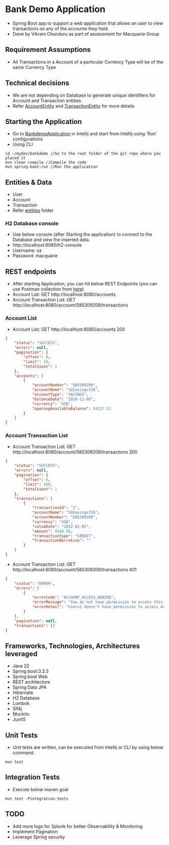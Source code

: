 # Bank Demo Application
- Spring Boot app to support a web application that allows an user to view transactions on any of the accounts they hold.
- Done by Vikram Chunduru as part of assessment for Macquarie Group
## Requirement Assumptions
- All Transactions in a Account of a particular Currency Type will be of the same Currency Type


## Technical decisions
- We are not depending on Database to generate unique identifiers for Account and Transaction entities
- Refer [AccountEntity](src/main/java/com/vikram/macquarie/bankdemo/database/entity/AccountEntity.java) and [TransactionEntity](src/main/java/com/vikram/macquarie/bankdemo/database/entity/TransactionEntity.java) for more details

## Starting the Application
- Go to [BankdemoApplication](src/main/java/com/vikram/macquarie/bankdemo/BankdemoApplication.java) in Intellij and start from Intellij using 'Run' configurations
- Using CLI
```
cd ~/mydev/bankdemo //Go to the root folder of the git repo where you placed it
mvn clean compile //Compile the code
mvn spring-boot:run //Run the application
```

## Entities & Data
- User
- Account
- Transaction
- Refer [entities](src/main/java/com/vikram/macquarie/bankdemo/database/entity) folder

### H2 Database console
- Use below console (after Starting the application) to connect to the Database and view the inserted data.
- http://localhost:8080/h2-console
- Username: sa
- Password: macquarie

## REST endpoints
- After starting Application, you can hit below REST Endpoints (you can use Postman collection from [here](./API_Testing.postman_collection.json))
- Account List: GET http://localhost:8080/accounts
- Account Transaction List: GET http://localhost:8080/account/585309209/transactions

### Account List
- Account List: GET http://localhost:8080/accounts 200
```json
{
    "status": "SUCCESS",
    "errors": null,
    "pagination": {
        "offset": 0,
        "limit": 10,
        "totalCount": 1
    },
    "accounts": [
        {
            "accountNumber": "585309209",
            "accountName": "SGSavings726",
            "accountType": "SAVINGS",
            "balanceDate": "2018-11-08",
            "currency": "SGD",
            "openingAvailableBalance": 84327.51
        }
    ]
}
```
### Account Transaction List
- Account Transaction List: GET http://localhost:8080/account/585309209/transactions 200
```json
{
    "status": "SUCCESS",
    "errors": null,
    "pagination": {
        "offset": 0,
        "limit": 100,
        "totalCount": 1
    },
    "transactions": [
        {
            "transactionId": "1",
            "accountName": "SGSavings726",
            "accountNumber": "585309209",
            "currency": "SGD",
            "valueDate": "2012-01-02",
            "amount": 9540.98,
            "transactionType": "CREDIT",
            "transactionNarrative": ""
        }
    ]
}
```

- Account Transaction List: GET http://localhost:8080/account/585309209/transactions 401
```json
{
    "status": "ERROR",
    "errors": [
        {
            "errorCode": "ACCOUNT_ACCESS_DENIED",
            "errorMessage": "You do not have permission to access this account.",
            "errorDetail": "User=2 doesn't have permission to access Account=585309209"
        }
    ],
    "pagination": null,
    "transactions": []
}
```

## Frameworks, Technologies, Architectures leveraged
- Java 22
- Spring boot:3.3.3
- Spring boot Web
- REST architecture
- Spring Data JPA
- Hibernate
- H2 Database
- Lombok
- Slf4j
- Mockito
- Junit5

## Unit Tests
- Unit tests are written, can be executed from Intellij or CLI by using below command.
```
mvn test
```

## Integration Tests
- Execute below maven goal
````
mvn test -Pintegration-tests
````

## TODO
- Add more logs for Splunk for better Observability & Monitoring
- Implement Pagination
- Leverage Spring security
